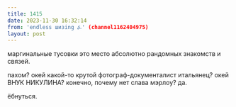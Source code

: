 ```yaml
---
title: 1415
date: 2023-11-30 16:32:14
from: 'endless шизing ⍼' (channel1162404975)
layout: post
---
```


маргинальные тусовки это место абсолютно рандомных знакомств и связей.

пахом? окей
какой-то крутой фотограф-документалист итальянец? окей
ВНУК НИКУЛИНА? конечно, почему нет
слава мэрлоу? да.

ёбнуться.
